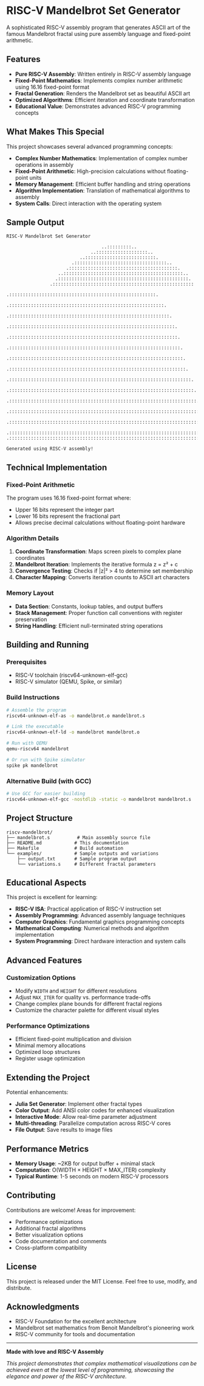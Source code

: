 # RISC-V Mandelbrot Set Generator

A sophisticated RISC-V assembly program that generates ASCII art of the famous Mandelbrot fractal using pure assembly language and fixed-point arithmetic.

## Features

- **Pure RISC-V Assembly**: Written entirely in RISC-V assembly language
- **Fixed-Point Mathematics**: Implements complex number arithmetic using 16.16 fixed-point format
- **Fractal Generation**: Renders the Mandelbrot set as beautiful ASCII art
- **Optimized Algorithms**: Efficient iteration and coordinate transformation
- **Educational Value**: Demonstrates advanced RISC-V programming concepts

## What Makes This Special

This project showcases several advanced programming concepts:

- **Complex Number Mathematics**: Implementation of complex number operations in assembly
- **Fixed-Point Arithmetic**: High-precision calculations without floating-point units
- **Memory Management**: Efficient buffer handling and string operations
- **Algorithm Implementation**: Translation of mathematical algorithms to assembly
- **System Calls**: Direct interaction with the operating system

## Sample Output

```
RISC-V Mandelbrot Set Generator

                                   ..:::::::::..                               
                               ..:::::::::::::::::::..                         
                           ..::::::::::::::::::::::::::.                       
                        .::::::::::::::::::::::::::::::::::..                  
                      .::::::::::::::::::::::::::::::::::::::::.               
                   ..::::::::::::::::::::::::::::::::::::::::::::..            
                  .::::::::::::::::::::::::::::::::::::::::::::::::.           
                .::::::::::::::::::::::::::::::::::::::::::::::::::::          
               .::::::::::::::::::::::::::::::::::::::::::::::::::::::.        
             .:::::::::::::::::::::::::::::::::::::::::::::::::::::::::.       
            .:::::::::::::::::::::::::::::::::::::::::::::::::::::::::::.      
           .:::::::::::::::::::::::::::::::::::::::::::::::::::::::::::::.     
          .::::::::::::::::::::::::::::::::::::::::::::::::::::::::::::::.     
         .:::::::::::::::::::::::::::::::::::::::::::::::::::::::::::::::.     
        .::::::::::::::::::::::::::::::::::::::::::::::::::::::::::::::::.     
       .:::::::::::::::::::::::::::::::::::::::::::::::::::::::::::::::::.     
      .:::::::::::::::::::::::::::::::::::::::::::::::::::::::::::::::::::.    
     .::::::::::::::::::::::::::::::::::::::::::::::::::::::::::::::::::::.    
    .:::::::::::::::::::::::::::::::::::::::::::::::::::::::::::::::::::::.    
   .:::::::::::::::::::::::::::::::::::::::::::::::::::::::::::::::::::::::.   
  .::::::::::::::::::::::::::::::::::::::::::::::::::::::::::::::::::::::::.   
 .:::::::::::::::::::::::::::::::::::::::::::::::::::::::::::::::::::::::::.   
.:::::::::::::::::::::::::::::::::::::::::::::::::::::::::::::::::::::::::::.  

Generated using RISC-V assembly!
```

## Technical Implementation

### Fixed-Point Arithmetic
The program uses 16.16 fixed-point format where:
- Upper 16 bits represent the integer part
- Lower 16 bits represent the fractional part
- Allows precise decimal calculations without floating-point hardware

### Algorithm Details
1. **Coordinate Transformation**: Maps screen pixels to complex plane coordinates
2. **Mandelbrot Iteration**: Implements the iterative formula z = z² + c
3. **Convergence Testing**: Checks if |z|² > 4 to determine set membership
4. **Character Mapping**: Converts iteration counts to ASCII art characters

### Memory Layout
- **Data Section**: Constants, lookup tables, and output buffers
- **Stack Management**: Proper function call conventions with register preservation
- **String Handling**: Efficient null-terminated string operations

## Building and Running

### Prerequisites
- RISC-V toolchain (riscv64-unknown-elf-gcc)
- RISC-V simulator (QEMU, Spike, or similar)

### Build Instructions

```bash
# Assemble the program
riscv64-unknown-elf-as -o mandelbrot.o mandelbrot.s

# Link the executable
riscv64-unknown-elf-ld -o mandelbrot mandelbrot.o

# Run with QEMU
qemu-riscv64 mandelbrot

# Or run with Spike simulator
spike pk mandelbrot
```

### Alternative Build (with GCC)
```bash
# Use GCC for easier building
riscv64-unknown-elf-gcc -nostdlib -static -o mandelbrot mandelbrot.s
```

## Project Structure

```
riscv-mandelbrot/
├── mandelbrot.s          # Main assembly source file
├── README.md            # This documentation
├── Makefile             # Build automation
└── examples/            # Sample outputs and variations
    ├── output.txt       # Sample program output
    └── variations.s     # Different fractal parameters
```

## Educational Aspects

This project is excellent for learning:

- **RISC-V ISA**: Practical application of RISC-V instruction set
- **Assembly Programming**: Advanced assembly language techniques
- **Computer Graphics**: Fundamental graphics programming concepts
- **Mathematical Computing**: Numerical methods and algorithm implementation
- **System Programming**: Direct hardware interaction and system calls

## Advanced Features

### Customization Options
- Modify `WIDTH` and `HEIGHT` for different resolutions
- Adjust `MAX_ITER` for quality vs. performance trade-offs
- Change complex plane bounds for different fractal regions
- Customize the character palette for different visual styles

### Performance Optimizations
- Efficient fixed-point multiplication and division
- Minimal memory allocations
- Optimized loop structures
- Register usage optimization

## Extending the Project

Potential enhancements:
- **Julia Set Generator**: Implement other fractal types
- **Color Output**: Add ANSI color codes for enhanced visualization
- **Interactive Mode**: Allow real-time parameter adjustment
- **Multi-threading**: Parallelize computation across RISC-V cores
- **File Output**: Save results to image files

## Performance Metrics

- **Memory Usage**: ~2KB for output buffer + minimal stack
- **Computation**: O(WIDTH × HEIGHT × MAX_ITER) complexity
- **Typical Runtime**: 1-5 seconds on modern RISC-V processors

## Contributing

Contributions are welcome! Areas for improvement:
- Performance optimizations
- Additional fractal algorithms
- Better visualization options
- Code documentation and comments
- Cross-platform compatibility

## License

This project is released under the MIT License. Feel free to use, modify, and distribute.

## Acknowledgments

- RISC-V Foundation for the excellent architecture
- Mandelbrot set mathematics from Benoit Mandelbrot's pioneering work
- RISC-V community for tools and documentation

---

**Made with love and RISC-V Assembly**

*This project demonstrates that complex mathematical visualizations can be achieved even at the lowest level of programming, showcasing the elegance and power of the RISC-V architecture.*